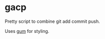 # gacp
Pretty script to combine git add commit push.

Uses [gum](https://github.com/charmbracelet/gum) for styling.